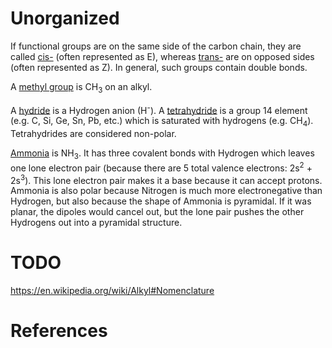# Unorganized

If functional groups are on the same side of the carbon chain, they are called [cis-][cis-trans isomerisms] (often represented as E), whereas [trans-][cis-trans isomerisms] are on opposed sides (often represented as Z). In general, such groups contain double bonds.

A [methyl group][] is CH<sub>3</sub> on an alkyl.

A [hydride][] is a Hydrogen anion (H<sup>-</sup>). A [tetrahydride][] is a group 14 element (e.g. C, Si, Ge, Sn, Pb, etc.) which is saturated with hydrogens (e.g. CH<sub>4</sub>). Tetrahydrides are considered non-polar.

[Ammonia][] is NH<sub>3</sub>. It has three covalent bonds with Hydrogen which leaves one lone electron pair (because there are 5 total valence electrons: 2s<sup>2</sup> + 2s<sup>3</sup>). This lone electron pair makes it a base because it can accept protons. Ammonia is also polar because Nitrogen is much more electronegative than Hydrogen, but also because the shape of Ammonia is pyramidal. If it was planar, the dipoles would cancel out, but the lone pair pushes the other Hydrogens out into a pyramidal structure.

# TODO

https://en.wikipedia.org/wiki/Alkyl#Nomenclature

# References

[ammonia]: https://en.wikipedia.org/wiki/Ammonia
[cis-trans isomerisms]: https://en.wikipedia.org/wiki/Cis%E2%80%93trans_isomerism
[hydride]: https://en.wikipedia.org/wiki/Hydride
[methyl group]: https://en.wikipedia.org/wiki/Methyl_group
[r group]: https://en.wikipedia.org/wiki/Side_chain#Conventions
[tetrahydride]: https://en.wikipedia.org/wiki/Group_14_hydride
